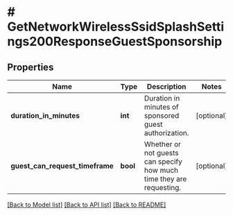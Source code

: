 # # GetNetworkWirelessSsidSplashSettings200ResponseGuestSponsorship

## Properties

Name | Type | Description | Notes
------------ | ------------- | ------------- | -------------
**duration_in_minutes** | **int** | Duration in minutes of sponsored guest authorization. | [optional]
**guest_can_request_timeframe** | **bool** | Whether or not guests can specify how much time they are requesting. | [optional]

[[Back to Model list]](../../README.md#models) [[Back to API list]](../../README.md#endpoints) [[Back to README]](../../README.md)
